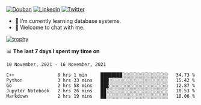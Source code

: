 
<p align="left">
<a href="https://www.douban.com/people/ixxchan"><img src="https://img.shields.io/badge/@ixxchan-007722?style=flat&logo=Douban&logoColor=white" alt="Douban" /></a> 
<a href="https://www.linkedin.com/in/xxchan/?locale=en_US"><img src="https://img.shields.io/badge/@xxchan-0073b1?style=flat&logo=LinkedIn&logoColor=white" alt="Linkedin" /></a> 
<a href="https://twitter.com/yayale_umi"><img src="https://img.shields.io/badge/@yayale__umi-1DA1F2?style=flat&logo=Twitter&logoColor=white" alt="Twitter"/></a>
</p>

- 🌱 I’m currently learning database systems.
- 💬 Welcome to chat with me.


[![trophy](https://github-profile-trophy.vercel.app/?username=xxchan&theme=flat&column=7)](https://github.com/xxchan)


📊 **The last 7 days I spent my time on** 

<!--START_SECTION:waka-->
```text
10 November, 2021 - 16 November, 2021

C++                8 hrs 1 min     ████████░░░░░░░░░░░░░░░░░   34.73 % 
Python             3 hrs 33 mins   ███░░░░░░░░░░░░░░░░░░░░░░   15.42 % 
Go                 2 hrs 58 mins   ███░░░░░░░░░░░░░░░░░░░░░░   12.87 % 
Jupyter Notebook   2 hrs 26 mins   ██░░░░░░░░░░░░░░░░░░░░░░░   10.53 % 
Markdown           2 hrs 19 mins   ██░░░░░░░░░░░░░░░░░░░░░░░   10.06 %
```
<!--END_SECTION:waka-->

<!--
**xxchan/xxchan** is a ✨ _special_ ✨ repository because its `README.md` (this file) appears on your GitHub profile.

Here are some ideas to get you started:

- 🔭 I’m currently working on ...
- 🌱 I’m currently learning ...
- 👯 I’m looking to collaborate on ...
- 🤔 I’m looking for help with ...
- 💬 Ask me about ...
- 📫 How to reach me: ...
- 😄 Pronouns: ...
- ⚡ Fun fact: ...
-->
